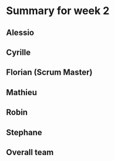 # Summary for week 2

## Alessio

## Cyrille

## Florian (Scrum Master)

## Mathieu

## Robin

## Stephane

## Overall team

